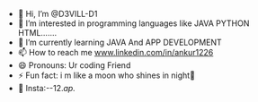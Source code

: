 - 👋 Hi, I’m @D3VILL-D1
- 👀 I’m interested in programming languages like JAVA PYTHON HTML.......
- 🌱 I’m currently learning JAVA And APP DEVELOPMENT
- 📫 How to reach me www.linkedin.com/in/ankur1226
- 😄 Pronouns: Ur coding Friend
- ⚡ Fun fact: i m like a moon who shines in night🫡
- 📲 Insta:--12._ap._
<!---
D3VILL-D1/D3VILL-D1 is a ✨ special ✨ repository because its `README.md` (this file) appears on your GitHub profile.
You can click the Preview link to take a look at your changes.
--->
